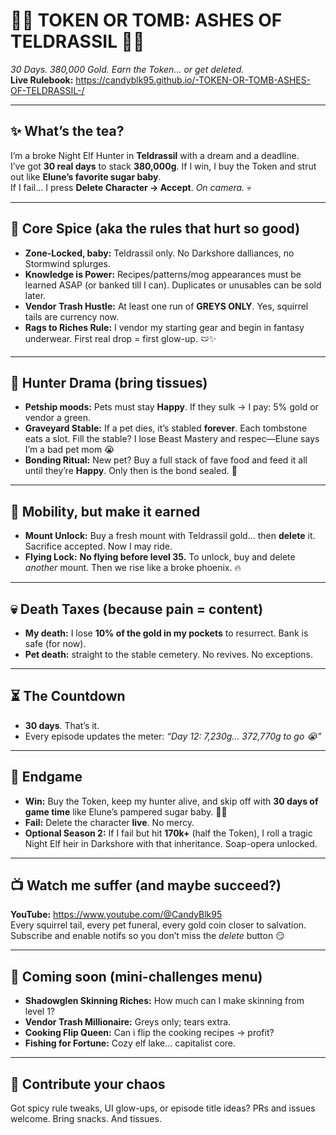 # 🏹🌙 TOKEN OR TOMB: ASHES OF TELDRASSIL 🌙🏹
*30 Days. 380,000 Gold. Earn the Token… or get deleted.*  
**Live Rulebook:** https://candyblk95.github.io/-TOKEN-OR-TOMB-ASHES-OF-TELDRASSIL-/

---

## ✨ What’s the tea?
I’m a broke Night Elf Hunter in **Teldrassil** with a dream and a deadline.  
I’ve got **30 real days** to stack **380,000g**. If I win, I buy the Token and strut out like **Elune’s favorite sugar baby**.  
If I fail… I press **Delete Character → Accept**. *On camera.* 💀

---

## 🌿 Core Spice (aka the rules that hurt so good)
- **Zone-Locked, baby:** Teldrassil only. No Darkshore dalliances, no Stormwind splurges.
- **Knowledge is Power:** Recipes/patterns/mog appearances must be learned ASAP (or banked till I can). Duplicates or unusables can be sold later.
- **Vendor Trash Hustle:** At least one run of **GREYS ONLY**. Yes, squirrel tails are currency now.
- **Rags to Riches Rule:** I vendor my starting gear and begin in fantasy underwear. First real drop = first glow-up. 🩲✨

---

## 🐺 Hunter Drama (bring tissues)
- **Petship moods:** Pets must stay **Happy**. If they sulk → I pay: 5% gold or vendor a green.
- **Graveyard Stable:** If a pet dies, it’s stabled **forever**. Each tombstone eats a slot. Fill the stable? I lose Beast Mastery and respec—Elune says I’m a bad pet mom 😭
- **Bonding Ritual:** New pet? Buy a full stack of fave food and feed it all until they’re **Happy**. Only then is the bond sealed. 💋

---

## 🐎 Mobility, but make it earned
- **Mount Unlock:** Buy a fresh mount with Teldrassil gold… then **delete** it. Sacrifice accepted. Now I may ride.
- **Flying Lock:** **No flying before level 35.** To unlock, buy and delete *another* mount. Then we rise like a broke phoenix. 🔥

---

## 💀 Death Taxes (because pain = content)
- **My death:** I lose **10% of the gold in my pockets** to resurrect. Bank is safe (for now).
- **Pet death:** straight to the stable cemetery. No revives. No exceptions.

---

## ⏳ The Countdown
- **30 days**. That’s it.  
- Every episode updates the meter: *“Day 12: 7,230g… 372,770g to go 😭”*

---

## 💎 Endgame
- **Win:** Buy the Token, keep my hunter alive, and skip off with **30 days of game time** like Elune’s pampered sugar baby. 🌙💅  
- **Fail:** Delete the character **live**. No mercy.  
- **Optional Season 2:** If I fail but hit **170k+** (half the Token), I roll a tragic Night Elf heir in Darkshore with that inheritance. Soap-opera unlocked.

---

## 📺 Watch me suffer (and maybe succeed?)
**YouTube:** https://www.youtube.com/@CandyBlk95  
Every squirrel tail, every pet funeral, every gold coin closer to salvation. Subscribe and enable notifs so you don’t miss the *delete* button 😏

---

## 🧪 Coming soon (mini-challenges menu)
- **Shadowglen Skinning Riches:** How much can I make skinning from level 1?
- **Vendor Trash Millionaire:** Greys only; tears extra.
- **Cooking Flip Queen:** Can i flip the cooking recipes → profit?
- **Fishing for Fortune:** Cozy elf lake… capitalist core.

---

## 💌 Contribute your chaos
Got spicy rule tweaks, UI glow-ups, or episode title ideas? PRs and issues welcome. Bring snacks. And tissues.
